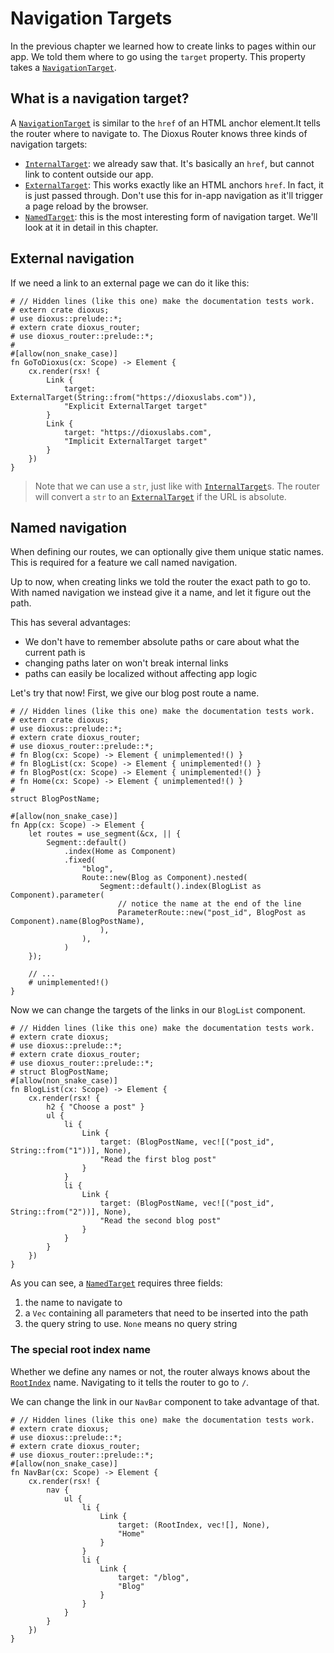 # Navigation Targets
In the previous chapter we learned how to create links to pages within our app.
We told them where to go using the `target` property. This property takes a
[`NavigationTarget`].

## What is a navigation target?
A [`NavigationTarget`] is similar to the `href` of an HTML anchor element.It
tells the router where to navigate to. The Dioxus Router knows three kinds of
navigation targets:
- [`InternalTarget`]: we already saw that. It's basically an `href`, but cannot
  link to content outside our app.
- [`ExternalTarget`]: This works exactly like an HTML anchors `href`. In fact,
  it is just passed through. Don't use this for in-app navigation as it'll
  trigger a page reload by the browser.
- [`NamedTarget`]: this is the most interesting form of navigation target. We'll look
  at it in detail in this chapter.

## External navigation
If we need a link to an external page we can do it like this:
```rust,no_run
# // Hidden lines (like this one) make the documentation tests work.
# extern crate dioxus;
# use dioxus::prelude::*;
# extern crate dioxus_router;
# use dioxus_router::prelude::*;
#
#[allow(non_snake_case)]
fn GoToDioxus(cx: Scope) -> Element {
    cx.render(rsx! {
        Link {
            target: ExternalTarget(String::from("https://dioxuslabs.com")),
            "Explicit ExternalTarget target"
        }
        Link {
            target: "https://dioxuslabs.com",
            "Implicit ExternalTarget target"
        }
    })
}
```

> Note that we can use a `str`, just like with [`InternalTarget`]s. The router
> will convert a `str` to an [`ExternalTarget`] if the URL is absolute.

## Named navigation
When defining our routes, we can optionally give them unique static names. This
is required for a feature we call named navigation.

Up to now, when creating links we told the router the exact path to go to. With
named navigation we instead give it a name, and let it figure out the path.

This has several advantages:
- We don't have to remember absolute paths or care about what the current path
  is
- changing paths later on won't break internal links
- paths can easily be localized without affecting app logic

Let's try that now! First, we give our blog post route a name.
```rust,no_run
# // Hidden lines (like this one) make the documentation tests work.
# extern crate dioxus;
# use dioxus::prelude::*;
# extern crate dioxus_router;
# use dioxus_router::prelude::*;
# fn Blog(cx: Scope) -> Element { unimplemented!() }
# fn BlogList(cx: Scope) -> Element { unimplemented!() }
# fn BlogPost(cx: Scope) -> Element { unimplemented!() }
# fn Home(cx: Scope) -> Element { unimplemented!() }
#
struct BlogPostName;

#[allow(non_snake_case)]
fn App(cx: Scope) -> Element {
    let routes = use_segment(&cx, || {
        Segment::default()
            .index(Home as Component)
            .fixed(
                "blog",
                Route::new(Blog as Component).nested(
                    Segment::default().index(BlogList as Component).parameter(
                        // notice the name at the end of the line
                        ParameterRoute::new("post_id", BlogPost as Component).name(BlogPostName),
                    ),
                ),
            )
    });

    // ...
    # unimplemented!()
}
```

Now we can change the targets of the links in our `BlogList` component.
```rust,no_run
# // Hidden lines (like this one) make the documentation tests work.
# extern crate dioxus;
# use dioxus::prelude::*;
# extern crate dioxus_router;
# use dioxus_router::prelude::*;
# struct BlogPostName;
#[allow(non_snake_case)]
fn BlogList(cx: Scope) -> Element {
    cx.render(rsx! {
        h2 { "Choose a post" }
        ul {
            li {
                Link {
                    target: (BlogPostName, vec![("post_id", String::from("1"))], None),
                    "Read the first blog post"
                }
            }
            li {
                Link {
                    target: (BlogPostName, vec![("post_id", String::from("2"))], None),
                    "Read the second blog post"
                }
            }
        }
    })
}
```

As you can see, a [`NamedTarget`] requires three fields:
1. the name to navigate to
2. a `Vec` containing all parameters that need to be inserted into the path
3. the query string to use. `None` means no query string


### The special root index name
Whether we define any names or not, the router always knows about the
[`RootIndex`] name. Navigating to it tells the router to go to `/`.

We can change the link in our `NavBar` component to take advantage of that.
```rust,no_run
# // Hidden lines (like this one) make the documentation tests work.
# extern crate dioxus;
# use dioxus::prelude::*;
# extern crate dioxus_router;
# use dioxus_router::prelude::*;
#[allow(non_snake_case)]
fn NavBar(cx: Scope) -> Element {
    cx.render(rsx! {
        nav {
            ul {
                li {
                    Link {
                        target: (RootIndex, vec![], None),
                        "Home"
                    }
                }
                li {
                    Link {
                        target: "/blog",
                        "Blog"
                    }
                }
            }
        }
    })
}
```


[`ExternalTarget`]: https://docs.rs/dioxus-router/latest/dioxus_router/navigation/enum.NavigationTarget.html#variant.ExternalTarget
[`InternalTarget`]: https://docs.rs/dioxus-router/latest/dioxus_router/navigation/enum.NavigationTarget.html#variant.InternalTarget
[`NamedTarget`]: https://docs.rs/dioxus-router/latest/dioxus_router/navigation/enum.NavigationTarget.html#variant.NamedTarget
[`NavigationTarget`]: https://docs.rs/dioxus-router/latest/dioxus_router/navigation/enum.NavigationTarget.html
[`RootIndex`]: https://docs.rs/dioxus-router/latest/dioxus_router/struct.RootIndex.html
